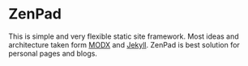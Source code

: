 # ZenPad

This is simple and very flexible static site framework. Most ideas and architecture taken form [MODX][modx] and [Jekyll][jekyll]. ZenPad is best solution for personal pages and blogs.

[modx]: http://modx.com/
[jekyll]: http://jekyllrb.com/
